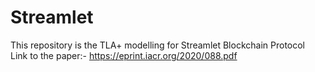 # Streamlet

This repository is the TLA+ modelling for Streamlet Blockchain Protocol\
Link to the paper:- https://eprint.iacr.org/2020/088.pdf